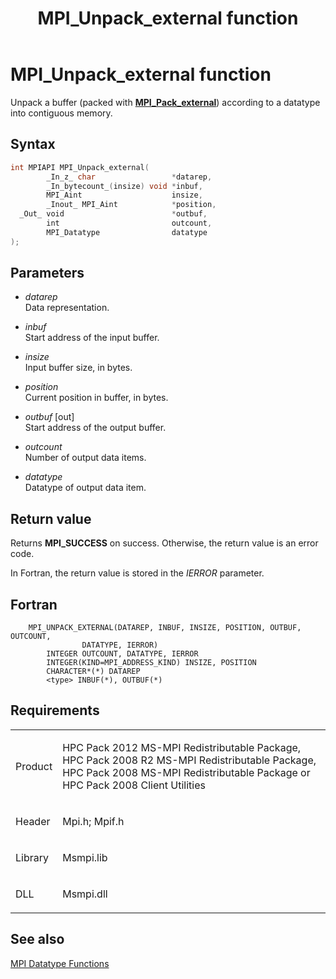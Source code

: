 ﻿---
title: MPI_Unpack_external function
TOCTitle: MPI_Unpack_external function
ms:assetid: 6b96b349-619d-4ebd-b33a-a647c5e179ea
ms:mtpsurl: https://msdn.microsoft.com/en-us/library/Dn520586(v=VS.85)
ms:contentKeyID: 59361057
ms.date: 03/28/2018
mtps_version: v=VS.85
f1_keywords:
- MPI_UNPACK_EXTERNAL
- mpif/MPI_Unpack_external
- mpi/MPI_UNPACK_EXTERNAL
dev_langs:
- C++
- C
---

# MPI\_Unpack\_external function

Unpack a buffer (packed with [**MPI\_Pack\_external**](mpi-pack-external-function.md)) according to a datatype into contiguous memory.

## Syntax

``` c++
int MPIAPI MPI_Unpack_external(
        _In_z_ char                 *datarep,
        _In_bytecount_(insize) void *inbuf,
        MPI_Aint                    insize,
        _Inout_ MPI_Aint            *position,
  _Out_ void                        *outbuf,
        int                         outcount,
        MPI_Datatype                datatype
);
```

## Parameters

  - *datarep*  
    Data representation.

  - *inbuf*  
    Start address of the input buffer.

  - *insize*  
    Input buffer size, in bytes.

  - *position*  
    Current position in buffer, in bytes.

  - *outbuf* \[out\]  
    Start address of the output buffer.

  - *outcount*  
    Number of output data items.

  - *datatype*  
    Datatype of output data item.

## Return value

Returns **MPI\_SUCCESS** on success. Otherwise, the return value is an error code.

In Fortran, the return value is stored in the *IERROR* parameter.

## Fortran

``` FORTRAN
    MPI_UNPACK_EXTERNAL(DATAREP, INBUF, INSIZE, POSITION, OUTBUF, OUTCOUNT,
                DATATYPE, IERROR)
        INTEGER OUTCOUNT, DATATYPE, IERROR
        INTEGER(KIND=MPI_ADDRESS_KIND) INSIZE, POSITION
        CHARACTER*(*) DATAREP
        <type> INBUF(*), OUTBUF(*)
```

## Requirements

<table>
<colgroup>
<col/>
<col/>
</colgroup>
<tbody>
<tr class="odd">
<td><p>Product</p></td>
<td><p>HPC Pack 2012 MS-MPI Redistributable Package, HPC Pack 2008 R2 MS-MPI Redistributable Package, HPC Pack 2008 MS-MPI Redistributable Package or HPC Pack 2008 Client Utilities</p></td>
</tr>
<tr class="even">
<td><p>Header</p></td>
<td>Mpi.h;
Mpif.h</td>
</tr>
<tr class="odd">
<td><p>Library</p></td>
<td>Msmpi.lib</td>
</tr>
<tr class="even">
<td><p>DLL</p></td>
<td>Msmpi.dll</td>
</tr>
</tbody>
</table>


## See also

[MPI Datatype Functions](mpi-datatype-functions.md)

